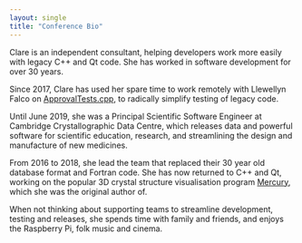 ```yaml
---
layout: single
title: "Conference Bio"
---
```


Clare is an independent consultant, helping developers work more easily with legacy C++ and Qt code. She has worked in software development for over 30 years. 

Since 2017, Clare has used her spare time to work remotely with Llewellyn Falco on [ApprovalTests.cpp](https://github.com/approvals/ApprovalTests.cpp), to radically simplify testing of legacy code.

Until June 2019, she was a Principal Scientific Software Engineer at Cambridge Crystallographic Data Centre, which releases data and powerful software for scientific education, research, and streamlining the design and manufacture of new medicines.

From 2016 to 2018, she lead the team that replaced their 30 year old database format and Fortran code. She has now returned to C++ and Qt, working on the popular 3D crystal structure visualisation program [Mercury](https://www.ccdc.cam.ac.uk/mercury/), which she was the original author of.

When not thinking about supporting teams to streamline development, testing and releases, she spends time with family and friends, and enjoys the Raspberry Pi, folk music and cinema.
